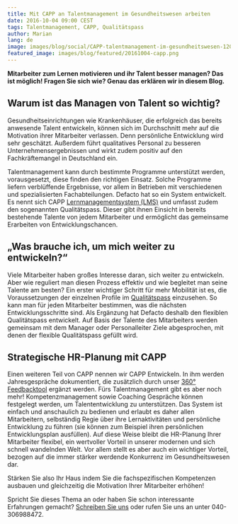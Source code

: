 ```yaml
---
title: Mit CAPP an Talentmanagement im Gesundheitswesen arbeiten
date: 2016-10-04 09:00 CEST
tags: Talentmanagement, CAPP, Qualitätspass
author: Marian
lang: de
image: images/blog/social/CAPP-talentmanagement-im-gesundheitswesen-1200x630.png
featured_image: images/blog/featured/20161004-capp.png
---
```


__Mitarbeiter zum Lernen motivieren und ihr Talent besser managen? Das ist möglich! Fragen Sie sich wie? Genau das erklären wir in diesem Blog.__

## Warum ist das Managen von Talent so wichtig?

Gesundheitseinrichtungen wie Krankenhäuser, die erfolgreich das bereits anwesende Talent entwickeln, können sich im Durchschnitt mehr auf die Motivation ihrer Mitarbeiter verlassen. Denn persönliche Entwicklung wird sehr geschätzt. Außerdem führt qualitatives Personal zu besseren Unternehmensergebnissen und wirkt zudem positiv auf den Fachkräftemangel in Deutschland ein.

Talentmanagement kann durch bestimmte Programme unterstützt werden, vorausgesetzt, diese finden den richtigen Einsatz. Solche Programme liefern verblüffende Ergebnisse, vor allem in Betrieben mit verschiedenen und spezialisierten Fachabteilungen. Defacto hat so ein System entwickelt. Es nennt sich CAPP [Lernmanagementsystem (LMS)](/capp-learning-management/) und umfasst zudem den sogenannten Qualitätspass. Dieser gibt ihnen Einsicht in bereits bestehende Talente von jedem Mitarbeiter und ermöglicht das gemeinsame Erarbeiten von Entwicklungschancen.

## „Was brauche ich, um mich weiter zu entwickeln?“

Viele Mitarbeiter haben großes Interesse daran, sich weiter zu entwickeln. Aber wie reguliert man diesen Prozess effektiv und wie begleitet man seine Talente am besten? Ein erster wichtiger Schritt für mehr Mobilität ist es, die Voraussetzungen der einzelnen Profile im [Qualitätspass](/qualitatspass/) einzusehen. So kann man für jeden Mitarbeiter bestimmen, was die nächsten Entwicklungsschritte sind. Als Ergänzung hat Defacto deshalb den flexiblen Qualitätspass entwickelt. Auf Basis der Talente des Mitarbeiters werden gemeinsam mit dem Manager oder Personalleiter Ziele abgesprochen, mit denen der flexible Qualitätspass gefüllt wird.

## Strategische HR-Planung mit CAPP

Einen weiteren Teil von CAPP nennen wir CAPP Entwickeln. In ihm werden Jahresgespräche dokumentiert, die zusätzlich durch unser [360° Feedbacktool](/360-feedback/) ergänzt werden. Fürs Talentmanagement gibt es aber noch mehr! Kompetenzmanagement sowie Coaching Gespräche können festgelegt werden, um Talententwicklung zu unterstützen. Das System ist einfach und anschaulich zu bedienen und erlaubt es daher allen Mitarbeitern, selbständig Regie über ihre Lernaktivitäten und persönliche Entwicklung zu führen (sie können zum Beispiel ihren persönlichen Entwicklungsplan ausfüllen). Auf diese Weise bleibt die HR-Planung Ihrer Mitarbeiter flexibel, ein wertvoller Vorteil in unserer modernen und sich schnell wandelnden Welt. Vor allem stellt es aber auch ein wichtiger Vorteil, bezogen auf die immer stärker werdende Konkurrenz im Gesundheitswesen dar.

Stärken Sie also Ihr Haus indem Sie die fachspezifischen Kompetenzen ausbauen und gleichzeitig die Motivation Ihrer Mitarbeiter erhöhen!

Spricht Sie dieses Thema an oder haben Sie schon interessante Erfahrungen gemacht? [Schreiben Sie uns](mailto:info@defactolearning.de) oder rufen Sie uns an unter 040-306988472.
